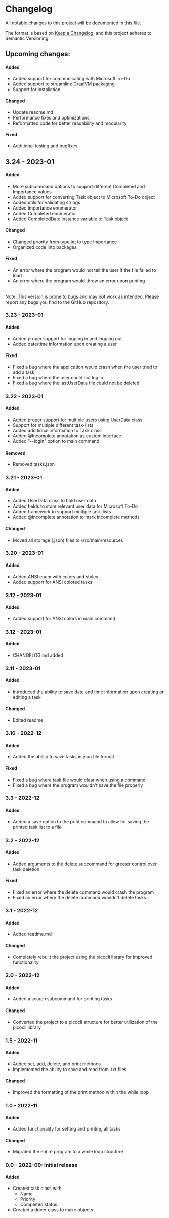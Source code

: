 # Changelog
All notable changes to this project will be documented in this file.

The format is based on [Keep a Changelog](https://keepachangelog.com/en/1.0.0/), and this project adheres to Semantic Versioning.

## Upcoming changes:
#### Added
- Added support for communicating with Microsoft To-Do
- Added support to streamline GraalVM packaging
- Support for installation
#### Changed
- Update readme.md
- Performance fixes and optimizations
- Reformatted code for better readability and modularity
#### Fixed
- Additional testing and bugfixes

## 3.24 - 2023-01
#### Added
- More subcommand options to support different Completed and Importance values
- Added support for converting Task object to Microsoft To-Do object
- Added utils for validating strings
- Added Importance enumerator
- Added Completed enumerator
- Added CompletedDate instance variable to Task object
#### Changed
- Changed priority from type int to type Importance
- Organized code into packages
#### Fixed
- An error where the program would not tell the user if the file failed to load
- An error where the program would throw an error upon printing
######
Note: This version is prone to bugs and may not work as intended. Please report any bugs you find to the GitHub repository.

### 3.23 - 2023-01
#### Added
- Added proper support for logging in and logging out
- Added date/time information upon creating a user
#### Fixed
- Fixed a bug where the application would crash when the user tried to add a task
- Fixed a bug where the user could not log in
- Fixed a bug where the lastUserData file could not be deleted

### 3.22 - 2023-01
#### Added
- Added proper support for multiple users using UserData class
- Support for multiple different task-lists
- Added additional information to Task class
- Added @Incomplete annotation as custom interface
- Added "--login" option to main command
#### Removed
- Removed tasks.json

### 3.21 - 2023-01
#### Added
- Added UserData class to hold user data
- Added fields to store relevant user data for Microsoft To-Do
- Added framework to support multiple task-lists
- Added @incomplete annotation to mark incomplete methods
#### Changed
- Moved all storage (.json) files to /src/main/resources

### 3.20 - 2023-01
#### Added
- Added ANSI enum with colors and styles
- Added support for ANSI colored tasks

### 3.12 - 2023-01
#### Added
- Added support for ANSI colors in main command

### 3.12 - 2023-01
#### Added
- CHANGELOG.md added

### 3.11 - 2023-01
#### Added
- Introduced the ability to save date and time information upon creating or editing a task
#### Changed
- Edited readme

### 3.10 - 2022-12
#### Added
- Added the ability to save tasks in json file format
#### Fixed
- Fixed a bug where task file would clear when using a command
- Fixed a bug where the program wouldn't save the file properly

### 3.3 - 2022-12
#### Added
- Added a save option to the print command to allow for saving the printed task list to a file

### 3.2 - 2022-12
#### Added
- Added arguments to the delete subcommand for greater control over task deletion
#### Fixed
- Fixed an error where the delete command would crash the program
- Fixed an error where the delete command wouldn't delete tasks

### 3.1 - 2022-12
#### Added
- Added readme.md
#### Changed
- Completely rebuilt the project using the picocli library for improved functionality

### 2.0 - 2022-12
#### Added
- Added a search subcommand for printing tasks

#### Changed
- Converted the project to a picocli structure for better utilization of the picocli library

### 1.5 - 2022-11
#### Added
- Added set, add, delete, and print methods
- Implemented the ability to save and read from .txt files

#### Changed
- Improved the formatting of the print method within the while loop

### 1.0 - 2022-11
#### Added
- Added functionality for setting and printing all tasks
#### Changed
- Migrated the entire program to a while loop structure

### 0.0 - 2022-09: Initial release
#### Added
- Created task class with
  - Name
  - Priority
  - Completed status
- Created a driver class to make objects